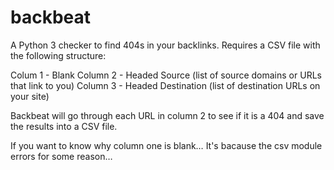 # backbeat

A Python 3 checker to find 404s in your backlinks. Requires a CSV file with the following structure:

Colum 1 - Blank
Column 2 - Headed Source (list of source domains or URLs that link to you)
Column 3 - Headed Destination (list of destination URLs on your site)

Backbeat will go through each URL in column 2 to see if it is a 404 and save the results into a CSV file.

If you want to know why column one is blank… It's bacause the csv module errors for some reason…

